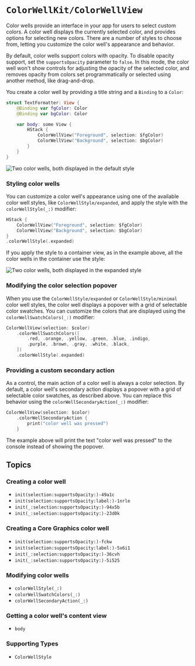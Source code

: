# ``ColorWellKit/ColorWellView``

Color wells provide an interface in your app for users to select custom colors. A color well displays the currently selected color, and provides options for selecting new colors. There are a number of styles to choose from, letting you customize the color well's appearance and behavior.

By default, color wells support colors with opacity. To disable opacity support, set the `supportsOpacity` parameter to `false`. In this mode, the color well won't show controls for adjusting the opacity of the selected color, and removes opacity from colors set programmatically or selected using another method, like drag-and-drop.

You create a color well by providing a title string and a `Binding` to a `Color`:

```swift
struct TextFormatter: View {
    @Binding var fgColor: Color
    @Binding var bgColor: Color

    var body: some View {
        HStack {
            ColorWellView("Foreground", selection: $fgColor)
            ColorWellView("Background", selection: $bgColor)
        }
    }
}
```

![Two color wells, both displayed in the default style](default-style)

### Styling color wells

You can customize a color well's appearance using one of the available color well styles, like ``ColorWellStyle/expanded``, and apply the style with the ``colorWellStyle(_:)`` modifier:

```swift
HStack {
    ColorWellView("Foreground", selection: $fgColor)
    ColorWellView("Background", selection: $bgColor)
}
.colorWellStyle(.expanded)
```

If you apply the style to a container view, as in the example above, all the color wells in the container use the style:

![Two color wells, both displayed in the expanded style](expanded-style)

### Modifying the color selection popover

When you use the ``ColorWellStyle/expanded`` or ``ColorWellStyle/minimal`` color well styles, the color well displays a popover with a grid of selectable color swatches. You can customize the colors that are displayed using the ``colorWellSwatchColors(_:)`` modifier:

```swift
ColorWellView(selection: $color)
    .colorWellSwatchColors([
        .red, .orange, .yellow, .green, .blue, .indigo,
        .purple, .brown, .gray, .white, .black,
    ])
    .colorWellStyle(.expanded)
```

### Providing a custom secondary action

As a control, the main action of a color well is always a color selection. By default, a color well's secondary action displays a popover with a grid of selectable color swatches, as described above. You can replace this behavior using the ``colorWellSecondaryAction(_:)`` modifier:

```swift
ColorWellView(selection: $color)
    .colorWellSecondaryAction {
        print("color well was pressed")
    }
```

The example above will print the text "color well was pressed" to the console instead of showing the popover.

## Topics

### Creating a color well

- ``init(selection:supportsOpacity:)-49a1c``
- ``init(selection:supportsOpacity:label:)-1nrle``
- ``init(_:selection:supportsOpacity:)-94x5b``
- ``init(_:selection:supportsOpacity:)-23d0k``

### Creating a Core Graphics color well

- ``init(selection:supportsOpacity:)-fckw``
- ``init(selection:supportsOpacity:label:)-5x6i1``
- ``init(_:selection:supportsOpacity:)-36cvh``
- ``init(_:selection:supportsOpacity:)-5i525``

### Modifying color wells

- ``colorWellStyle(_:)``
- ``colorWellSwatchColors(_:)``
- ``colorWellSecondaryAction(_:)``

### Getting a color well's content view

- ``body``

### Supporting Types

- ``ColorWellStyle``
